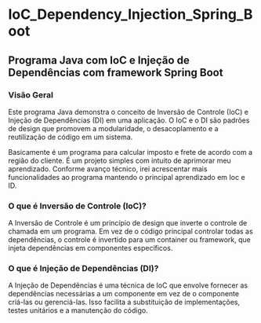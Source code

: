 # IoC_Dependency_Injection_Spring_Boot

## Programa Java com IoC e Injeção de Dependências com framework Spring Boot

### Visão Geral

Este programa Java demonstra o conceito de Inversão de Controle (IoC) e Injeção de Dependências (DI) em uma aplicação. O IoC e o DI são padrões de design que promovem a modularidade, o desacoplamento e a reutilização de código em um sistema.

Basicamente é um programa para calcular imposto e frete de acordo com a região do cliente. É um projeto simples com intuito de aprimorar meu aprendizado.
Conforme avanço técnico, irei acrescentar mais funcionalidades ao programa mantendo o principal aprendizado em Ioc e ID. 

### O que é Inversão de Controle (IoC)?
A Inversão de Controle é um princípio de design que inverte o controle de chamada em um programa. Em vez de o código principal controlar todas as dependências, o controle é invertido para um container ou framework, que injeta dependências em componentes específicos.

### O que é Injeção de Dependências (DI)?
A Injeção de Dependências é uma técnica de IoC que envolve fornecer as dependências necessárias a um componente em vez de o componente criá-las ou gerenciá-las. Isso facilita a substituição de implementações, testes unitários e a manutenção do código.
